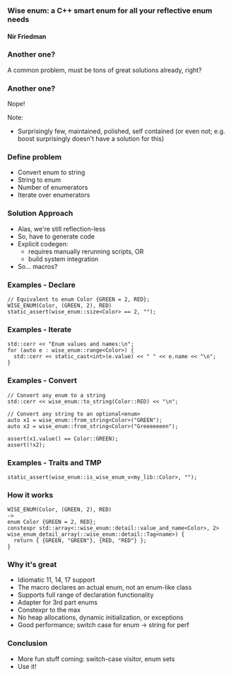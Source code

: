 ### Wise enum: a C++ smart enum for all your reflective enum needs

#### Nir Friedman


### Another one?

A common problem, must be tons of great solutions already, right?


### Another one?

Nope!

Note:
- Surprisingly few, maintained, polished, self contained (or even not; e.g.
  boost surprisingly doesn't have a solution for this)


### Define problem

 - Convert enum to string
 - String to enum
 - Number of enumerators
 - Iterate over enumerators


### Solution Approach

 - Alas, we're still reflection-less
 - So, have to generate code
 - Explicit codegen:
   - requires manually rerunning scripts, OR
   - build system integration
 - So... macros?


### Examples - Declare

```
// Equivalent to enum Color {GREEN = 2, RED};
WISE_ENUM(Color, (GREEN, 2), RED)
static_assert(wise_enum::size<Color> == 2, "");
```


### Examples - Iterate

```
std::cerr << "Enum values and names:\n";
for (auto e : wise_enum::range<Color>) {
  std::cerr << static_cast<int>(e.value) << " " << e.name << "\n";
}
```


### Examples - Convert

```
// Convert any enum to a string
std::cerr << wise_enum::to_string(Color::RED) << "\n";

// Convert any string to an optional<enum>
auto x1 = wise_enum::from_string<Color>("GREEN");
auto x2 = wise_enum::from_string<Color>("Greeeeeeen");

assert(x1.value() == Color::GREEN);
assert(!x2);
```


### Examples - Traits and TMP

```
static_assert(wise_enum::is_wise_enum_v<my_lib::Color>, "");
```


### How it works

```
WISE_ENUM(Color, (GREEN, 2), RED)
->
enum Color {GREEN = 2, RED};
constexpr std::array<::wise_enum::detail::value_and_name<Color>, 2>
wise_enum_detail_array(::wise_enum::detail::Tag<name>) {
  return { {GREEN, "GREEN"}, {RED, "RED"} };
}
```


### Why it's great
 - Idiomatic 11, 14, 17 support
 - The macro declares an actual enum, not an enum-like class
 - Supports full range of declaration functionality
 - Adapter for 3rd part enums
 - Constexpr to the max
 - No heap allocations, dynamic initialization, or exceptions
 - Good performance; switch case for enum -> string for perf


### Conclusion
 - More fun stuff coming: switch-case visitor, enum sets
 - Use it!

